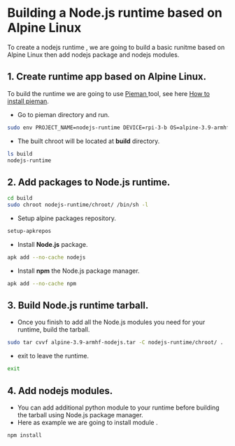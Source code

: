 # Building a Node.js runtime based on Alpine Linux

To create a nodejs runtime , we are going to build a basic runitme based on Alpine Linux  then add nodejs package
and nodejs modules.


## 1. Create runtime app based on Alpine Linux.

To build the runtime we are going to use <a href="https://github.com/tolstoyevsky/pieman" target="_blank"> Pieman </a> tool, see here <a href="https://docs.ionoid.io/#/../apps/build/install-pieman" target="_blank"> How to install pieman</a>.

   - Go to pieman directory and run.


```bash
sudo env PROJECT_NAME=nodejs-runtime DEVICE=rpi-3-b OS=alpine-3.9-armhf CREATE_ONLY_CHROOT=true ./pieman.sh
```

   - The built chroot will be located at **build** directory.

```bash
ls build
nodejs-runtime
```

## 2. Add packages to Node.js runtime.


```bash
cd build
sudo chroot nodejs-runtime/chroot/ /bin/sh -l
```

   - Setup alpine packages repository.

```bash
setup-apkrepos
```

   - Install **Node.js** package. 

```bash
apk add --no-cache nodejs 
```

 - Install **npm** the Node.js package manager.

```bash 
apk add --no-cache npm  
```

## 3. Build Node.js runtime tarball.

   - Once you finish to add all the Node.js modules you need for your runtime, build the tarball.

```bash
sudo tar cvvf alpine-3.9-armhf-nodejs.tar -C nodejs-runtime/chroot/ .
```
  
  - exit to leave the runtime.

```bash 
exit 
```

## 4. Add nodejs modules.

   - You can add additional python module to your runtime before building the tarball using Node.js package manager.
   - Here as example we are going to install module . 

```bash
npm install  
```


